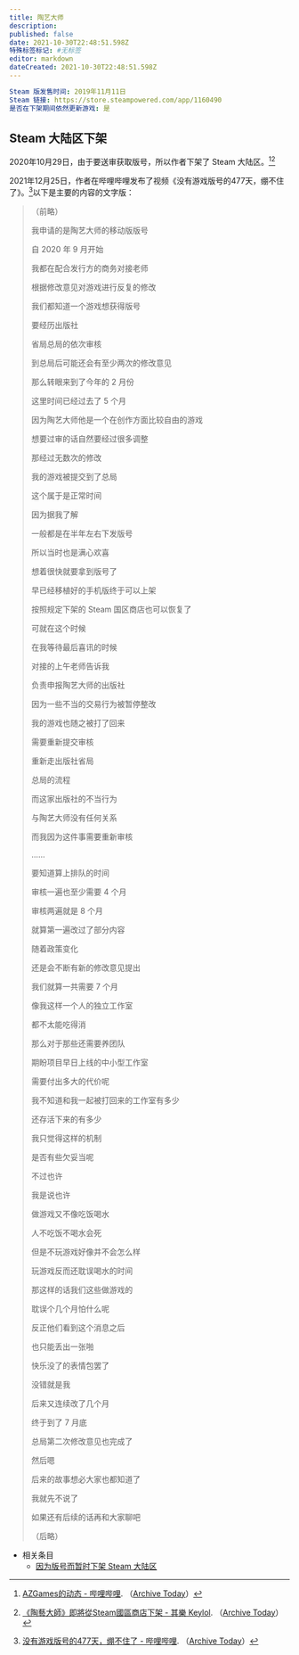 ```yaml
---
title: 陶艺大师
description: 
published: false
date: 2021-10-30T22:48:51.598Z
特殊标签标记: #无标签
editor: markdown
dateCreated: 2021-10-30T22:48:51.598Z
---
```


```YAML
Steam 版发售时间: 2019年11月11日
Steam 链接: https://store.steampowered.com/app/1160490
是否在下架期间依然更新游戏: 是
```

## Steam 大陆区下架

2020年10月29日，由于要送审获取版号，所以作者下架了 Steam 大陆区。[^EaZ3x][^Pk9DD]

[^EaZ3x]: [AZGames的动态 - 哔哩哔哩](https://t.bilibili.com/451468734320153344). （[Archive Today](https://archive.is/EaZ3x)）

[^Pk9DD]: [《陶藝大師》即將從Steam國區商店下架 - 其樂 Keylol](https://keylol.com/t652208-1-1). （[Archive Today](https://archive.md/Pk9DD)）

2021年12月25日，作者在哔哩哔哩发布了视频《没有游戏版号的477天，绷不住了》。[^U1tXv]以下是主要的内容的文字版：

[^U1tXv]: [没有游戏版号的477天，绷不住了 - 哔哩哔哩](https://www.bilibili.com/video/BV1FM4y1w7ox). （[Archive Today](https://archive.is/U1tXv)）

> （前略）
>
> 我申请的是陶艺大师的移动版版号
>
> 自 2020 年 9 月开始
>
> 我都在配合发行方的商务对接老师
>
> 根据修改意见对游戏进行反复的修改
>
> 我们都知道一个游戏想获得版号
>
> 要经历出版社
>
> 省局总局的依次审核
>
> 到总局后可能还会有至少两次的修改意见
>
> 那么转眼来到了今年的 2 月份
>
> 这里时间已经过去了 5 个月
>
> 因为陶艺大师他是一个在创作方面比较自由的游戏
>
> 想要过审的话自然要经过很多调整
>
> 那经过无数次的修改
>
> 我的游戏被提交到了总局
>
> 这个属于是正常时间
>
> 因为据我了解
>
> 一般都是在半年左右下发版号
>
> 所以当时也是满心欢喜
>
> 想着很快就要拿到版号了
>
> 早已经移植好的手机版终于可以上架
>
> 按照规定下架的 Steam 国区商店也可以恢复了
>
> 可就在这个时候
>
> 在我等待最后喜讯的时候
>
> 对接的上午老师告诉我
>
> 负责申报陶艺大师的出版社
>
> 因为一些不当的交易行为被暂停整改
>
> 我的游戏也随之被打了回来
>
> 需要重新提交审核
>
> 重新走出版社省局
>
> 总局的流程
>
> 而这家出版社的不当行为
>
> 与陶艺大师没有任何关系
>
> 而我因为这件事需要重新审核
>
> ……
>
> 要知道算上排队的时间
>
> 审核一遍也至少需要 4 个月
>
> 审核两遍就是 8 个月
>
> 就算第一遍改过了部分内容
>
> 随着政策变化
>
> 还是会不断有新的修改意见提出
>
> 我们就算一共需要 7 个月
>
> 像我这样一个人的独立工作室
>
> 都不太能吃得消
>
> 那么对于那些还需要养团队
>
> 期盼项目早日上线的中小型工作室
>
> 需要付出多大的代价呢
>
> 我不知道和我一起被打回来的工作室有多少
>
> 还存活下来的有多少
>
> 我只觉得这样的机制
>
> 是否有些欠妥当呢
>
> 不过也许
>
> 我是说也许
>
> 做游戏又不像吃饭喝水
>
> 人不吃饭不喝水会死
>
> 但是不玩游戏好像并不会怎么样
>
> 玩游戏反而还耽误喝水的时间
>
> 那这样的话我们这些做游戏的
>
> 耽误个几个月怕什么呢
>
> 反正他们看到这个消息之后
>
> 也只能丢出一张啪
>
> 快乐没了的表情包罢了
>
> 没错就是我
>
> 后来又连续改了几个月
>
> 终于到了 7 月底
>
> 总局第二次修改意见也完成了
>
> 然后嗯
>
> 后来的故事想必大家也都知道了
>
> 我就先不说了
>
> 如果还有后续的话再和大家聊吧
>
> （后略）

+ 相关条目
    + [因为版号而暂时下架 Steam 大陆区](/game/因为版号而暂时下架_Steam_大陆区.md)

